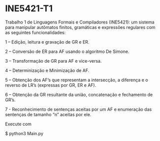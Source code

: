 # INE5421-T1
Trabalho 1 de Linguagens Formais e Compiladores (INE5421): um sistema para manipular autômatos finitos, gramáticas e expressões regulares com as seguintes funcionalidades:

1 – Edição, leitura e gravação de GR e ER.

2 – Conversão de ER para AF usando o algoritmo De Simone.

3 – Transformação de GR para AF e vice-versa.

4 – Determinização e Minimização de AF.

5 – Obtenção dos AF’s que representam a intersecção, a diferença e o reverso de LR’s (expressas por GR, ER e AF).

6 – Obtenção da GR resultante da união, concatenação e fechamento de GR’s.

7 - Reconhecimento de sentenças aceitas por um AF e enumeração das sentenças de tamanho “n” aceitas por ele.

Execute com

$ python3 Main.py
